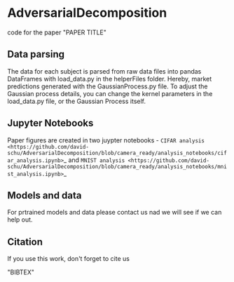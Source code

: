 # AdversarialDecomposition

code for the paper "PAPER TITLE"

## Data parsing

The data for each subject is parsed from raw data files into pandas DataFrames with load_data.py in the helperFiles folder. Hereby, market predictions generated with the GaussianProcess.py file. To adjust the Gaussian process details, you can change the kernel parameters in the load_data.py file, or the Gaussian Process itself. 

## Jupyter Notebooks

Paper figures are created in two juypter notebooks - `CIFAR analysis <https://github.com/david-schu/AdversarialDecomposition/blob/camera_ready/analysis_notebooks/cifar_analysis.ipynb>`_ and `MNIST analysis <https://github.com/david-schu/AdversarialDecomposition/blob/camera_ready/analysis_notebooks/mnist_analysis.ipynb>`_

## Models and data

For prtrained models and data please contact us nad we will see if we can help out.

## Citation
If you use this work, don't forget to cite us

"BIBTEX"
